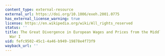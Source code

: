 ```yaml
---
content_type: external-resource
external_url: https://doi.org/10.1006/exeh.2001.0775
has_external_license_warning: true
license: https://en.wikipedia.org/wiki/All_rights_reserved
status: ''
title: The Great Divergence in European Wages and Prices from the Middle Ages to World
  War I
uid: fefc9502-45c1-4a46-b949-19878e4f73f9
wayback_url: ''
---
```

